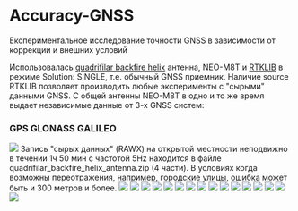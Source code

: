 # Accuracy-GNSS
Експериментальное исследование точности GNSS в зависимости от коррекции и внешних условий

Использовалась [quadrifilar backfire helix](http://lea.hamradio.si/~s53mv/navsats/n16.gif)  антенна, NEO-M8T и [RTKLIB](http://www.rtklib.com) в режиме Solution: SINGLE, т.е. обычный GNSS приемник. Наличие source RTKLIB  позволяет производить любые эксперименты с "сырыми" данными GNSS. С общей антенны NEO-M8T в одно и то же время выдает независимые данные от 3-х GNSS систем:
### GPS  GLONASS GALILEO
![](https://raw.githubusercontent.com/IvanKor/hrfGPS/master/outpu5_2_mhz2.jpg)
Запись "сырых данных" (RAWX) на открытой местности неподвижно в течении 1ч 50 мин с частотой 5Hz  находится в файле quadrifilar_backfire_helix_antenna.zip (4 части).
В условиях когда возможны переотражения, например, городские улицы, ошибка может быть и 300 метров и более.
![](./gps_300m.jpg)
![](./gps_all_ok.jpg)
![](./gal_all_ok.jpg)
![](./beyd_all_ok.jpg)
![](./glo_no_chl_corr.jpg)
![](./glo_all_ok.jpg)
![](./gps_iono_off.jpg)
![](./gal_iono_off.jpg)
![](./glo_iono_off.jpg)
![](./gal_tropo_off.jpg)
![](./gps_tropo_off.jpg)
![](./glo_tropo_off.jpg)
![](./glo_sun_moon_correction_off.jpg)
![](./gps_relativity_correction_off.jpg)
![](./gal_relativity_correction_off.jpg)
![](./glo_relativity_correction_off.jpg)

